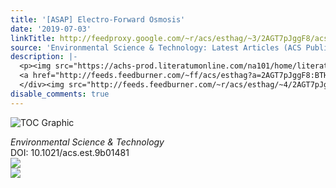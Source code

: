 ```yaml
---
title: '[ASAP] Electro-Forward Osmosis'
date: '2019-07-03'
linkTitle: http://feedproxy.google.com/~r/acs/esthag/~3/2AGT7pJggF8/acs.est.9b01481
source: 'Environmental Science & Technology: Latest Articles (ACS Publications)'
description: |-
  <p><img src="https://achs-prod.literatumonline.com/na101/home/literatum/publisher/achs/journals/content/esthag/0/esthag.ahead-of-print/acs.est.9b01481/20190702/images/medium/es-2019-01481u_0007.gif" alt="TOC Graphic"/></p><div><cite>Environmental Science & Technology</cite></div><div>DOI: 10.1021/acs.est.9b01481</div><div class="feedflare">
  <a href="http://feeds.feedburner.com/~ff/acs/esthag?a=2AGT7pJggF8:BTH_GPM4RAs:yIl2AUoC8zA"><img src="http://feeds.feedburner.com/~ff/acs/esthag?d=yIl2AUoC8zA" border="0"></img></a>
  </div><img src="http://feeds.feedburner.com/~r/acs/esthag/~4/2AGT7pJggF8" ...
disable_comments: true
---
```

<p><img src="https://achs-prod.literatumonline.com/na101/home/literatum/publisher/achs/journals/content/esthag/0/esthag.ahead-of-print/acs.est.9b01481/20190702/images/medium/es-2019-01481u_0007.gif" alt="TOC Graphic"/></p><div><cite>Environmental Science & Technology</cite></div><div>DOI: 10.1021/acs.est.9b01481</div><div class="feedflare">
<a href="http://feeds.feedburner.com/~ff/acs/esthag?a=2AGT7pJggF8:BTH_GPM4RAs:yIl2AUoC8zA"><img src="http://feeds.feedburner.com/~ff/acs/esthag?d=yIl2AUoC8zA" border="0"></img></a>
</div><img src="http://feeds.feedburner.com/~r/acs/esthag/~4/2AGT7pJggF8" ...